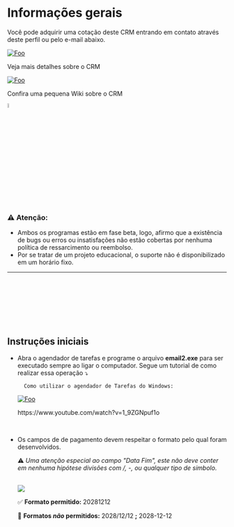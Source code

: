 # Informações gerais
Você pode adquirir uma cotação deste CRM entrando em contato através deste perfil ou pelo e-mail abaixo.


<a href="mailto:gustavofernandeslobo@gmail.com" rel="some text">![Foo](https://user-images.githubusercontent.com/79761328/167745518-0c2d91b7-0e3e-4ab4-b0cb-a6165c0ee605.png)</a>

Veja mais detalhes sobre o CRM

<a href="https://gflobo.github.io/haydeen-crm/" rel="some text">![Foo](https://img.shields.io/badge/website-000000?style=for-the-badge&logo=About.me&logoColor=white)</a>

Confira uma pequena Wiki sobre o CRM


<a href="https://github.com/gfLobo/haydeen-crm/wiki/Sobre" >
    <img src="https://cdn-icons-png.flaticon.com/512/1040/1040263.png" 
    width ="5%">
    </img>
</a>

<br/>
<br/>
<br/>

### ⚠ Atenção:
* Ambos os programas estão em fase beta, logo, afirmo que a existência de bugs ou erros ou insatisfações não estão cobertas por nenhuma política de ressarcimento ou reembolso.
* Por se tratar de um projeto educacional, o suporte não é disponibilizado em um horário fixo.
***
<br/>
<br/>
<br/>
<br/>
<br/>
<br/>

## Instruções iniciais
* Abra o agendador de tarefas e programe o arquivo **email2.exe** para ser executado sempre ao ligar o computador. Segue um tutorial de como realizar essa operação  ⤵
    <br/>


        Como utilizar o agendador de Tarefas do Windows: 
    <a href="https://www.youtube.com/watch?v=1_9ZGNpuf1o" 
        rel= "Como utilizar o agendador de Tarefas do Windows">
        ![Foo](https://encrypted-tbn0.gstatic.com/images?q=tbn:ANd9GcRp3rlAiCfMnEg9Kf02Rdy629y6dQfQmvvOJUH_BqRlGDIyt1A3c4UnkaV9uExjUlNG5JI&usqp=CAU)
  
        
        
    </a>
    https://www.youtube.com/watch?v=1_9ZGNpuf1o
    
<br/>

* Os campos de de pagamento devem respeitar o formato pelo qual foram desenvolvidos.

    ⚠ *Uma atenção especial ao campo "Data Fim", este não deve conter em nenhuma hipótese divisões com /, -, ou qualquer tipo de simbolo.*
    
    <br/>

    <img src="https://cdn.discordapp.com/attachments/731929197236322400/973941986845409390/unknown.png">
    
    
    ✅ **Formato permitido:** 20281212

    🚫 **Formatos ***não*** permitidos:** 2028/12/12  **;**  2028-12-12
